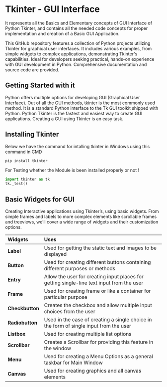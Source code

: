 # Tkinter - GUI Interface

It represents all the Basics and Elementary concepts of GUI Interface of Python Tkinter, and contains all the needed code concepts for proper implementation and creation of a Basic GUI Application.

This GitHub repository features a collection of Python projects utilizing Tkinter for graphical user interfaces. It includes various examples, from simple widgets to complex applications, demonstrating Tkinter's capabilities. Ideal for developers seeking practical, hands-on experience with GUI development in Python. Comprehensive documentation and source code are provided.

## Getting Started with it

Python offers multiple options for developing GUI (Graphical User Interface). Out of all the GUI methods, tkinter is the most commonly used method. It is a standard Python interface to the Tk GUI toolkit shipped with Python. Python Tkinter is the fastest and easiest way to create GUI applications. Creating a GUI using Tkinter is an easy task.

## Installing Tkinter

Below we have the command for intalling tkinter in Windows using this command in CMD

```
pip install tkinter
```

For Testing whether the Module is been installed properly or not !

```python
import tkinter as tk
tk._test()
```

## Basic Widgets for GUI

Creating Interactive applications using Tkinter’s, using basic widgets. From simple frames and labels to more complex elements like scrollable frames and treeviews, we’ll cover a wide range of widgets and their customization options.

| **Widgets** | **Uses** |
|:----------- | :------- |
| **Label** | Used for getting the static text and images to be displayed |
| **Button** | Used for creating different buttons containing different purposes or methods |
| **Entry** | Allow the user for creating input places for getting single-line text input from the user |
| **Frame** | Used for creating frame or like a container for particular purpose |
| **Checkbutton** | Creates the checkbox and allow multiple input choices from the user |
| **Radiobutton** | Used in the case of creating a single choice in the form of single input from the user |
| **Listbox** | Used for creating multiple list options |
| **Scrollbar** | Creates a Scrollbar for providing this feature in the window |
| **Menu** | Used for creating a Menu Options as a general taskbar for Main Window |
| **Canvas** | Used for creating graphics and all canvas elements |